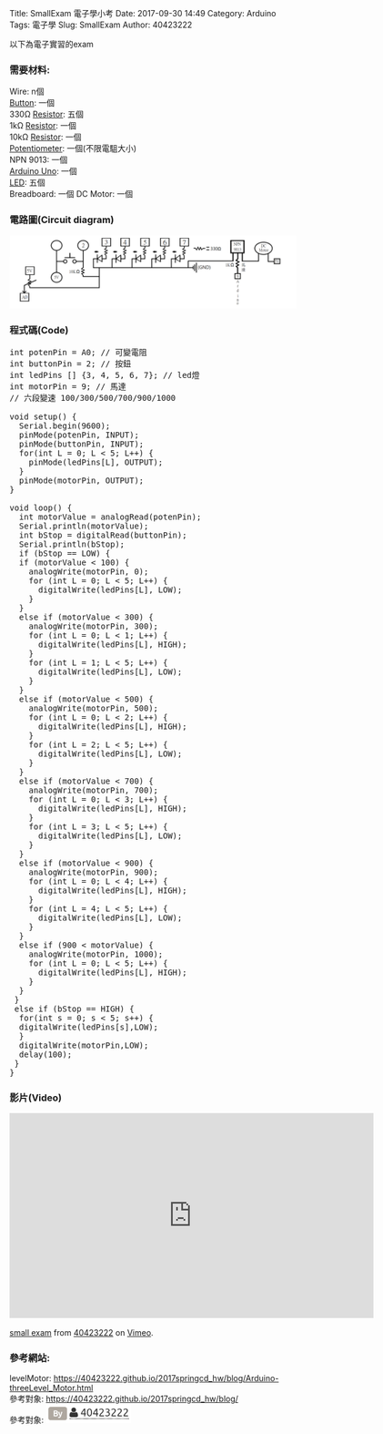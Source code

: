 Title: SmallExam 電子學小考
Date: 2017-09-30 14:49
Category: Arduino
Tags: 電子學
Slug: SmallExam
Author: 40423222

以下為電子實習的exam

<!-- PELICAN_END_SUMMARY -->

### 需要材料:
Wire: n個<br/>
<a href="https://40423222.github.io/2017springcd_hw/blog/Arduino-Button-part.html">Button</a>: 一個<br/>
330Ω <a href="https://40423222.github.io/2017springcd_hw/blog/Arduino-Resistance.html">Resistor</a>: 五個<br/>
1kΩ <a href="https://40423222.github.io/2017springcd_hw/blog/Arduino-Resistance.html">Resistor</a>: 一個<br/>
10kΩ <a href="https://40423222.github.io/2017springcd_hw/blog/Arduino-Resistance.html">Resistor</a>: 一個<br/>
<a href="https://40423222.github.io/2017springcd_hw/blog/Potentiometer.html">Potentiometer</a>: 一個(不限電駔大小)<br/>
NPN 9013: 一個<br>
<a href="http://coopermaa2nd.blogspot.tw/2011/05/arduino.html">Arduino Uno</a>: 一個<br/>
<a href="https://40423222.github.io/2017springcd_hw/blog/Arduino-LED.html">LED</a>: 五個<br/>
Breadboard: 一個
DC Motor: 一個



### 電路圖(Circuit diagram)

<img src="./../data/small exam/levelMotor.png" width="800" />

### 程式碼(Code)

<pre class="brush: python">
int potenPin = A0; // 可變電阻
int buttonPin = 2; // 按鈕
int ledPins [] {3, 4, 5, 6, 7}; // led燈
int motorPin = 9; // 馬達
// 六段變速 100/300/500/700/900/1000

void setup() {
  Serial.begin(9600);
  pinMode(potenPin, INPUT);
  pinMode(buttonPin, INPUT);
  for(int L = 0; L < 5; L++) {
    pinMode(ledPins[L], OUTPUT);
  }
  pinMode(motorPin, OUTPUT);
}

void loop() {
  int motorValue = analogRead(potenPin);
  Serial.println(motorValue);
  int bStop = digitalRead(buttonPin);
  Serial.println(bStop); 
  if (bStop == LOW) {
  if (motorValue < 100) {
    analogWrite(motorPin, 0);
    for (int L = 0; L < 5; L++) {
      digitalWrite(ledPins[L], LOW);
    }
  }
  else if (motorValue < 300) {
    analogWrite(motorPin, 300);
    for (int L = 0; L < 1; L++) {
      digitalWrite(ledPins[L], HIGH);
    }
    for (int L = 1; L < 5; L++) {
      digitalWrite(ledPins[L], LOW);
    }
  }
  else if (motorValue < 500) {
    analogWrite(motorPin, 500);
    for (int L = 0; L < 2; L++) {
      digitalWrite(ledPins[L], HIGH);
    }
    for (int L = 2; L < 5; L++) {
      digitalWrite(ledPins[L], LOW);
    }
  }
  else if (motorValue < 700) {
    analogWrite(motorPin, 700);
    for (int L = 0; L < 3; L++) {
      digitalWrite(ledPins[L], HIGH);
    }
    for (int L = 3; L < 5; L++) {
      digitalWrite(ledPins[L], LOW);
    }
  }
  else if (motorValue < 900) {
    analogWrite(motorPin, 900);
    for (int L = 0; L < 4; L++) {
      digitalWrite(ledPins[L], HIGH);
    }
    for (int L = 4; L < 5; L++) {
      digitalWrite(ledPins[L], LOW);
    }
  }
  else if (900 < motorValue) {
    analogWrite(motorPin, 1000);
    for (int L = 0; L < 5; L++) {
      digitalWrite(ledPins[L], HIGH);
    }
  }
 }
 else if (bStop == HIGH) {
  for(int s = 0; s < 5; s++) {
  digitalWrite(ledPins[s],LOW);
  }
  digitalWrite(motorPin,LOW);
  delay(100);
 }
}
</pre>



### 影片(Video)
<iframe src="https://player.vimeo.com/video/220175906" width="640" height="360" frameborder="0" webkitallowfullscreen mozallowfullscreen allowfullscreen></iframe>
<p><a href="https://vimeo.com/220175906">small exam</a> from <a href="https://vimeo.com/user57795652">40423222</a> on <a href="https://vimeo.com">Vimeo</a>.</p>



### 參考網站:
levelMotor:
<a href="https://40423222.github.io/2017springcd_hw/blog/Arduino-threeLevel_Motor.html">https://40423222.github.io/2017springcd_hw/blog/Arduino-threeLevel_Motor.html</a><br/>
參考對象:
<a href="https://40423222.github.io/2017springcd_hw/blog/">https://40423222.github.io/2017springcd_hw/blog/</a><br/>
參考對象:
<img src="./../data/Button/part/40423222.png" width="150" /><br/>